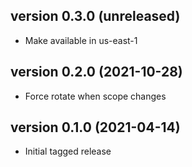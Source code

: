 version 0.3.0 (unreleased)
--------------------------
 - Make available in us-east-1

version 0.2.0 (2021-10-28)
--------------------------
 - Force rotate when scope changes

version 0.1.0 (2021-04-14)
--------------------------
 - Initial tagged release
